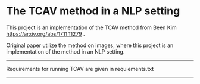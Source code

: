 
The TCAV method in a NLP setting
==============================

This project is an implementation of the TCAV method from Been Kim https://arxiv.org/abs/1711.11279 .

Original paper utilize the method on images, where this project is an implementation of the method in an NLP setting. 

------------
Requirements for running TCAV are given in requiements.txt

------------
